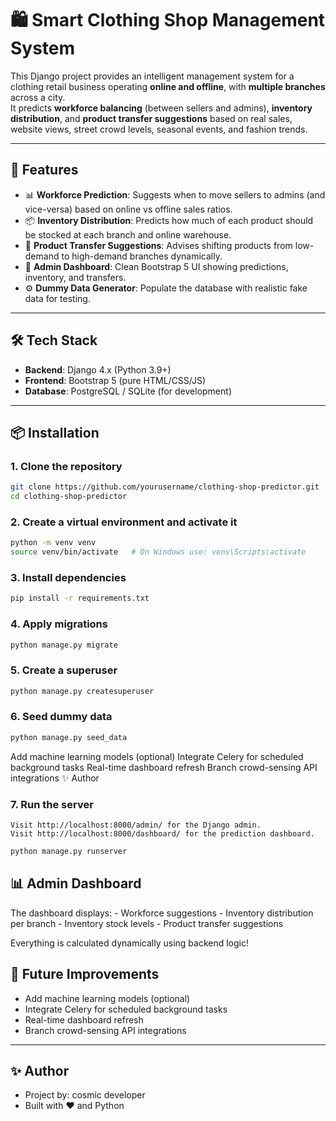 # 🛍️ Smart Clothing Shop Management System

This Django project provides an intelligent management system for a clothing retail business operating **online and offline**, with **multiple branches** across a city.  
It predicts **workforce balancing** (between sellers and admins), **inventory distribution**, and **product transfer suggestions** based on real sales, website views, street crowd levels, seasonal events, and fashion trends.

---

## 🚀 Features

- 📊 **Workforce Prediction**: Suggests when to move sellers to admins (and vice-versa) based on online vs offline sales ratios.
- 📦 **Inventory Distribution**: Predicts how much of each product should be stocked at each branch and online warehouse.
- 🔄 **Product Transfer Suggestions**: Advises shifting products from low-demand to high-demand branches dynamically.
- 🧠 **Admin Dashboard**: Clean Bootstrap 5 UI showing predictions, inventory, and transfers.
- ⚙️ **Dummy Data Generator**: Populate the database with realistic fake data for testing.

---

## 🛠️ Tech Stack

- **Backend**: Django 4.x (Python 3.9+)
- **Frontend**: Bootstrap 5 (pure HTML/CSS/JS)
- **Database**: PostgreSQL / SQLite (for development)

---

## 📦 Installation

### 1. **Clone the repository**

```bash
git clone https://github.com/yourusername/clothing-shop-predictor.git
cd clothing-shop-predictor
```

### 2. Create a virtual environment and activate it

```bash
python -m venv venv
source venv/bin/activate   # On Windows use: venv\Scripts\activate
```

### 3. Install dependencies

```bash
pip install -r requirements.txt
```

### 4. Apply migrations

```bash
python manage.py migrate
```

### 5. Create a superuser

```bash
python manage.py createsuperuser
```

### 6. Seed dummy data

```bash
python manage.py seed_data
```
Add machine learning models (optional) Integrate Celery for scheduled background tasks Real-time dashboard refresh Branch crowd-sensing API integrations
✨ Author
### 7. Run the server
    Visit http://localhost:8000/admin/ for the Django admin.
    Visit http://localhost:8000/dashboard/ for the prediction dashboard.

```bash
python manage.py runserver
```

## 📊 Admin Dashboard

The dashboard displays:
    - Workforce suggestions
    - Inventory distribution per branch
    - Inventory stock levels
    - Product transfer suggestions
    
Everything is calculated dynamically using backend logic!



## 🧹 Future Improvements

- Add machine learning models (optional)
- Integrate Celery for scheduled background tasks
- Real-time dashboard refresh
- Branch crowd-sensing API integrations
---


## ✨ Author

- Project by: cosmic developer
- Built with ❤️ and Python
